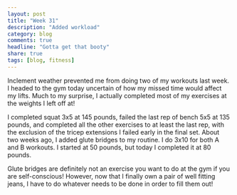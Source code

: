```yaml
---
layout: post
title: "Week 31"
description: "Added workload"
category: blog
comments: true
headline: "Gotta get that booty"
share: true
tags: [blog, fitness]
---
```

Inclement weather prevented me from doing two of my workouts last week.  I headed to the gym today uncertain of how my missed time would affect my lifts.  Much to my surprise, I actually completed most of my exercises at the weights I left off at!

I completed squat 3x5 at 145 pounds, failed the last rep of bench 5x5 at 135 pounds, and completed all the other exercises to at least the last rep, with the exclusion of the tricep extensions I failed early in the final set.  About two weeks ago, I added glute bridges to my routine.  I do 3x10 for both A and B workouts.  I started at 50 pounds, but today I completed it at 80 pounds.

Glute bridges are definitely not an exercise you want to do at the gym if you are self-conscious!  However, now that I finally own a pair of well fitting jeans, I have to do whatever needs to be done in order to fill them out!
